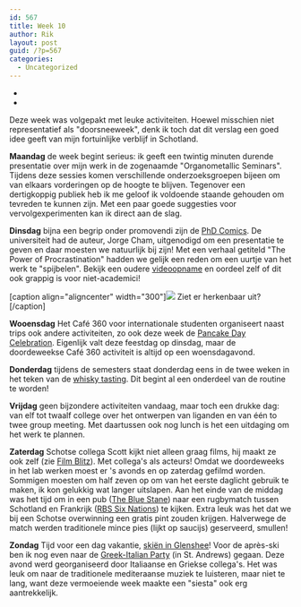 ```yaml
---
id: 567
title: Week 10
author: Rik
layout: post
guid: /?p=567
categories:
  - Uncategorized
---
```

-
-
Deze week was volgepakt met leuke activiteiten. Hoewel misschien niet representatief als "doorsneeweek", denk ik toch dat dit verslag een goed idee geeft van mijn fortuinlijke verblijf in Schotland.

<strong>Maandag</strong> de week begint serieus: ik geeft een twintig minuten durende presentatie over mijn werk in de zogenaamde "Organometallic Seminars". Tijdens deze sessies komen verschillende onderzoeksgroepen bijeen om van elkaars vorderingen op de hoogte te blijven. Tegenover een dertigkoppig publiek heb ik me geloof ik voldoende staande gehouden om tevreden te kunnen zijn. Met een paar goede suggesties voor vervolgexperimenten kan ik direct aan de slag.

<strong>Dinsdag</strong> bijna een begrip onder promovendi zijn de [PhD Comics](http://phdcomics.com/comics.php). De universiteit had de auteur, Jorge Cham, uitgenodigd om een presentatie te geven en daar moesten we natuurlijk bij zijn! Met een verhaal getiteld "The Power of Procrastination" hadden we gelijk een reden om een uurtje van het werk te "spijbelen". Bekijk een oudere [videoopname](https://www.youtube.com/watch?v=pzrQmpdziTQ) en oordeel zelf of dit ook grappig is voor niet-academici!

[caption align="aligncenter" width="300"]<img src="wp-content/uploads/2014/03/phd050399s1.gif" /> Ziet er herkenbaar uit?[/caption]

<strong>Wooensdag</strong> Het Café 360 voor internationale studenten organiseert naast trips ook andere activiteiten, zo ook deze week de [Pancake Day Celebration](/?ai1ec_event=pancake-day-celebration&instance_id= "Pancake Day Celebration"). Eigenlijk valt deze feestdag op dinsdag, maar de doordeweekse Café 360 activiteit is altijd op een woensdagavond.

<strong>Donderdag</strong> tijdens de semesters staat donderdag eens in de twee weken in het teken van de [whisky tasting](/?ai1ec_event=whisky-tasting-4&instance_id= "Whisky tasting"). Dit begint al een onderdeel van de routine te worden!

<strong>Vrijdag</strong> geen bijzondere activiteiten vandaag, maar toch een drukke dag: van elf tot twaalf college over het ontwerpen van liganden en van één to twee group meeting. Met daartussen ook nog lunch is het een uitdaging om het werk te plannen.

<strong>Zaterdag</strong> Schotse collega Scott kijkt niet alleen graag films, hij maakt ze ook zelf (zie [Film Blitz](/?ai1ec_event=60-hour-film-blitz-screening&instance_id= "60 Hour Film Blitz Screening")). Met collega's als acteurs! Omdat we doordeweeks in het lab werken moest er 's avonds en op zaterdag gefilmd worden. Sommigen moesten om half zeven op om van het eerste daglicht gebruik te maken, ik kon gelukkig wat langer uitslapen. Aan het einde van de middag was het tijd om in een pub ([The Blue Stane](http://www.bluestane-standrews.co.uk/)) naar een rugbymatch tussen Schotland en Frankrijk ([RBS Six Nations](http://www.rbs6nations.com/en/home.php)) te kijken. Extra leuk was het dat we bij een Schotse overwinning een gratis pint zouden krijgen. Halverwege de match werden traditionele mince pies (lijkt op saucijs) geserveerd, smullen!

<strong>Zondag</strong> Tijd voor een dag vakantie, [skiën in Glenshee](/?ai1ec_event=ski-glenshee&instance_id= "Ski Glenshee")! Voor de après-ski ben ik nog even naar de [Greek-Italian Party](https://www.facebook.com/events/1438385919594/) (in St. Andrews) gegaan. Deze avond werd georganiseerd door Italiaanse en Griekse collega's. Het was leuk om naar de traditionele mediteraanse muziek te luisteren, maar niet te lang, want deze vermoeiende week maakte een "siesta" ook erg aantrekkelijk.